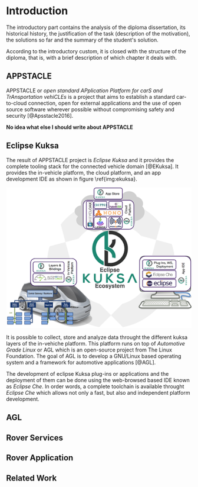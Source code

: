Introduction
=========

The introductory part contains the analysis of the diploma dissertation, its historical history, the justification of the task (description of the motivation), the solutions so far and the summary of the student's solution.

According to the introductory custom, it is closed with the structure of the diploma, that is, with a brief description of which chapter it deals with.


APPSTACLE
------------
APPSTACLE or _open standard APplication Platform for carS and TrAnsportation vehiCLEs_ is a project that aims to establish a standard car-to-cloud connection, open for external applications and the use of open source software wherever possible without compromising safety and security [@Apsstacle2016]. 

**No idea what else I should write about APPSTACLE**

Eclipse Kuksa
-------------
The result of APPSTACLE project is _Eclipse Kuksa_ and it provides the complete tooling stack for the connected vehicle domain [@EKuksa].
It provides the in-vehicle platform, the cloud platform, and  an app development IDE as shown in figure \ref{img:ekuksa}.

![Eclipse Kuksa Ecosystem [@EKuksa] \label{img:ekuksa}](img/EKuksa.png)


It is possible to collect, store and analyze data throught the different kuksa layers of the in-vehiche platform.
This platform runs on top of _Automotive Grade Linux_ or AGL which is an open-source project from The Linux Foundation. The goal of AGL is to develop a GNU/Linux based operating system and a framework for automotive applications [@AGL].

The development of eclipse Kuksa plug-ins or  applications and the deployment of them can be done using the web-browsed based  IDE known as _Eclipse Che_.
In order words, a complete toolchain is available throught _Eclipse Che_ which allows not only a fast, but also and independent platform development. 

AGL
------

Rover Services
-----------------

Rover Application
-------------------

Related Work
-------------


